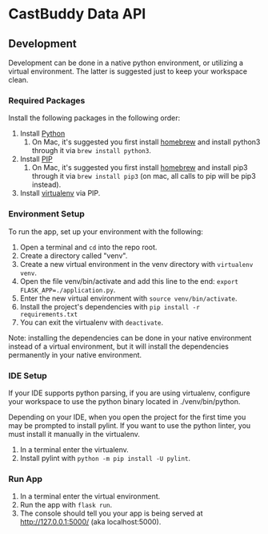 # CastBuddy Data API

## Development

Development can be done in a native python environment, or utilizing a virtual environment. The latter is suggested just to keep your workspace clean.

### Required Packages

Install the following packages in the following order:

1. Install [Python](https://wiki.python.org/moin/BeginnersGuide/Download)
    1. On Mac, it's suggested you first install [homebrew](https://brew.sh/) and install python3 through it via `brew install python3`.
1. Install [PIP](https://pip.pypa.io/en/stable/installing/)
    1. On Mac, it's suggested you first install [homebrew](https://brew.sh/) and install pip3 through it via `brew install pip3` (on mac, all calls to pip will be pip3 instead).
1. Install [virtualenv](https://virtualenv.pypa.io/en/stable/installation/) via PIP.

### Environment Setup

To run the app, set up your environment with the following:

1. Open a terminal and `cd` into the repo root.
1. Create a directory called "venv".
1. Create a new virtual environment in the venv directory with `virtualenv venv`.
1. Open the file venv/bin/activate and add this line to the end: `export FLASK_APP=./application.py`.
1. Enter the new virtual environment with `source venv/bin/activate`.
1. Install the project's dependencies with `pip install -r requirements.txt`
1. You can exit the virtualenv with `deactivate`.

Note: installing the dependencies can be done in your native environment instead of a virtual environment, but it will install the dependencies permanently in your native environment.

### IDE Setup

If your IDE supports python parsing, if you are using virtualenv, configure your workspace to use the python binary located in ./venv/bin/python.

Depending on your IDE, when you open the project for the first time you may be prompted to install pylint. If you want to use the python linter, you must install it manually in the virtualenv.

1. In a terminal enter the virtualenv.
1. Install pylint with `python -m pip install -U pylint`.

### Run App

1. In a terminal enter the virtual environment.
1. Run the app with `flask run`.
1. The console should tell you your app is being served at http://127.0.0.1:5000/ (aka localhost:5000).